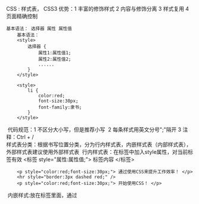 
CSS : 样式表， CSS3 
    优势：1 丰富的修饰样式
         2 内容与修饰分离
         3 样式复用 
         4 页面精确控制
        
    基本语法： 选择器 属性 属性值
        基本语法：
        <style>
            选择器 {
                属性1:属性值1;
                属性2:属性值2;
                ......
            }
        </style>
```
    <style>
        li {
            color:red;
            font-size:30px;
            font-family:隶书;
        }
    </style>
```

​    代码规范：1 不区分大小写，但是推荐小写
​            2 每条样式用英文分号";"隔开
​            3 注释：Ctrl + /
​            
样式表分类：根据书写位置分类，分为行内样式表，内嵌样式表（内部样式表），外部样式表
​    建议使用外部样式表
​    行内样式表：在标签中加入style属性，对当前标签有效
​        <标签 style="属性:属性值;"> 标签内容 </标签>
```
    <p style="color:red;font-size:30px;"> 通过使用CSS来提升工作效率！ </p>
    <hr style="border:3px dashed red;" />
    <p style="color:red;font-size:30px;"> 开始使用CSS！ </p>
```
​    内嵌样式:放在<head>标签里面，通过<style>标签定义
```
<head>
    <style>
        p {
            color:red;
            font-size:30px;
        }
        hr {
            border:3px dashed blue;
        }
    </style>
</head>
```
​    外部样式表：
​        1 放在<head>标签里面，通过<link>标签关联
​        2 在<style>标签里面用 @import
```
    <link rel="stylesheet" style="text/css" href="css/style.css"  />
```
​    或者
```
    <style>
        @import "css/style.css"
    </style>
```

CSS基本选择器：分为标签选择器（元素选择器）、类选择器、ID选择器
    标签选择器（元素选择器）：  标签名 { }
        <标签名>  标签内容 </标签名>
```
        li {
                color:blue;
                font-size:20px;
            }       
```
​    类选择器： 1 类名可以重复  2 .类名 { }  
​        <标签名 class="类名">  标签内容 </标签名>
```
    .red {
            color:blue;
        }
```
​    ID选择器：1 id名不能重复  2 #id名 { }
​        <标签名 id="id名">  标签内容 </标签名>
```
    #header {
                background-color:yellow;
            }   
```

CSS 扩展选择器：分为组合选择器，包含选择器（后代选择器），交集选择器，伪类选择器。
    组合选择器（并集选择器）：多个选择器用英文逗号","连接，同时生效
```
h3,.p_class,#span_id {
                        color:red;
                    }
```
​    包含选择器（后代选择器）：多个选择器用空格" "连接，对后代生效
​        通常称外层标签叫父标签，内层标签叫子标签。
```
#middle ul li a {
                    color:green;
                }
```
​    交集选择器：由两个选择器构成，第一个选择器必须是标签选择器，第二个选择器必须是类选择器或者ID选择器。
​             必须连续书写。
```
    p.save {
                color:red;
            }
```
​    伪类选择器：根据标签的状态来修饰样式
​        标签名:伪类名 { }
```
<style>
        /* 未单击 */
        a:link{
            color:red;
        }
         /* 单击之后 */
        a:visited {
            color:pink;
        }
        /* 鼠标悬浮 */
        a:hover {
            color:green;
            font-size:30px;
        }
        /* 单击未释放 */
        a:active {
            color:orange;
        }
</style>
```

CSS的特性：1继承性 2层叠性和优先级
    继承性： 内层继承外层, 另行更改除外。 
            特殊情况不继承，比如边框border。
    
    层叠性：
        1 当多个选择器定义的样式不发生冲突，应用所有选择器定义的样式。
        2 当多个选择器定义的样式发生冲突，按照选择器的优先级来处理。
            优先级：ID选择器　> 类选择器 > 标签选择器（元素选择器）
        样式表的优先级：行内样式 > 内嵌样式表（内部样式表) > 外部样式表
            总原则：越特殊的样式，优先级越高
            
常用的样式属性：
    字体与文本属性
    字体属性：
            font-weight 字体粗细： bold 加粗
            font-size 字体大小  
            font-family 字体类型  
            color 字体颜色，取值颜色的英文单词，或者十六进制符号#000000-#FFFFFF
```
        <style>
            p {
                font-weight:bold;
                font-size:30px;
                font-family:宋体;
                color:red;
            }
        </style>
```
​        font 设置字体的所有样式属性(注意顺序)
```
        p {
            font:bold 50px 隶书;
        }
```

​    文本属性：
​            line-height 设置行高 
​            text-align 对齐方式：left right center
​            letter-spacing 字符间距 
​            text-decoration 设置文本修饰: underline(下划线)、none、line-through、overline
```
        <style>
            .hot {
                background-color:pink;
                /* height:50px; */
                line-height:50px;
                text-align:center;
                letter-spacing:5px;
                text-decoration:line-through;
            }
        </style>
```

边距和填充：
        边距(margin)：标签与标签的距离
        
        单独设置边距：
            margin-top  上边距
            margin-left 左边距
            margin-right 右边距
            margin-bottom  下边距
```
     margin-bottom:30px;
     margin-right:50px; 
     margin-top:20px;
     margin-left:50px; 
```
​        通过复合属性设置边距：
​        仅设置一个值，则应用与四个边距：
```
    margin:20px;
```
​        设置两个值，则表示上下，左右边距：
```
    margin:10px 20px;
```
​        设置三个值，则表示上边距，左右边距，下边距
```
    margin:10px 20px 30px;
```
​        设置四个值，则表示上边距，右边距，下边距，左边距(顺时针)
```
        margin:10px 20px 30px 40px;
```

​        填充(内边距,补白，padding)：标签与标签内容的距离
​            单独设置填充：
​                padding-top     上填充
​                padding-left    左填充
​                padding-right   右填充
​                padding-bottom  下填充
```
    .big {
            border: 2px solid #0000FF;
            /* padding-top: 20px; */
            /* padding-bottom:30px; */
            /* padding-left:30px; */
            padding-right:30px;
        }
```
​        通过复合属性设置填充：
​            仅设置一个值，则应用与四个填充：
```
        padding:20px;
```
​            设置两个值，则表示上下填充，左右填充：
```
        padding:20px 40px;
```
​            设置三个值，则表示上填充，左右填充，下填充
```
        paading:10px 20px 30px;
```
​        设置四个值，则表示上填充，右填充，下填充，左填充
```
        padding:10px 20px 30px 40px;
```

​    边框属性：
​        border属性:
​        单独设置：
​            border-style 设置边框样式，none无边框，solid实线, dashed 虚线,double
​            border-width 设置边框宽度
​            border-color 设置边框颜色
```
    div {
        border-style:solid;
        border-width:10px;
        border-color:lightblue;
    }
```
​        复合属性设置全部样式：border:red  5px solid; 
```
div {
        border:red  5px solid; 
    }
```

​        border-radius属性:圆角边框，像素值越大，圆角越明显。
​        border-radius:参数1， 四个角
```
    border-radius:10px;
```
​        border-radius:参数1 参数2
​                参数1 左上角 右下角
​                参数2 左下角 右上角
```
    border-radius:20px 30px;
```
​        border-radius:参数1 参数2 参数3
​                        参数1 左上角
​                        参数2 左下角 右上角
​                        参数3 右下角
```
    border-radius:20px 30px 40px;
```
​        border-radius:参数1 参数2 参数3
​                                参数1 左上角
​                                参数2 左下角 右上角
​                                参数3 右下角
```
    border-radius:20px 30px 40px;
```
​        border-radius:参数1 参数2 参数3 参数4 (顺时针)
​                                参数1 左上角
​                                参数2  右上角
​                                参数3 右下角
​                                参数4 左下角
```
    border-radius:20px 30px 40px 50px;
```

​    列表属性：1列表属性 2垂直菜单
​        1列表属性
​            list-style-type 设置列表项符号:none无 disc实心圆 circle空心圆 square实心正方形
​            list-style-image 设置图片作为列表项符号：url(图片路径)
​            list-style-position 设置项目符号在列表项的位置:inside,outside（默认）
```
li {
    border:red 4px solid;
    /* margin-left:80px; */
    /* list-style-type:none; */
    /* list-style-image: url(images/aa.jpg); */
    list-style-position:outside;
}
```
​        通过复合属性设置列表属性：
​            list-style:
```
list-style:circle inside url(images/aa.jpg);
```

背景和阴影
    背景属性：1背景颜色 2背景图片 3背景的重复方式
        背景颜色:英文单词、 16进制、 rgb(255, 254, 66)
```
body {
    background-color:red;
}
```
​        背景图片:
​            如果同时有背景颜色，优先显示背景图片。
​            background-image:url(图片路径)
```
    background-color:rgb(255, 254, 66);
    background-image:url(images/aa.jpg)
```
​        背景图片的重复（平铺）方式：
​            background-repeat:属性值，repeat（默认，水平垂直同时平铺） no-repeat不平铺 repeat-x水平平铺 repeat-y垂直平铺
```
        background-image:url(images/aa.jpg);
        background-repeat:no-repeat;
```
​        多张背景图片属性：
```
        background-image:url(images/aa.jpg),url(images/girl.jpg);
        background-repeat:repeat-y, no-repeat;
```

​    背景图片的定位：
​    1 background-position属性 ：
​        background-position:关键字 百分比 像素值
​        关键字：水平方向：left center right；垂直方向：top center bottom   
​        百分比：水平方向：从左到右0%-100%；垂直方向：从上到下0%-100%
​        像素值：
​            正数时：水平向右，垂直向下；
​            负数时：水平向左，垂直向上；
```
    background-image:url(images/aa.jpg);
    background-repeat: no-repeat;
    /* background-position:center center; */
    background-position:-50px -50px;
```
​    2 CSS Sprites(雪碧图，精灵图)
```
    #second {
        background-position:0px -26px;
    }
    #third {
        background-position:0px -52px;
    }
```

​    背景的渐变：
​    1线性渐变 
```
    background:linear-gradient(to right bottom,red 45%,white,black);
```
​    重复线性渐变
```
    background: repeating-linear-gradient(45deg, red 20px, white 30px, black 40px);
```
​    透明度渐变
​    rgb(red,green,blue)  red,green,blue在0-255之间
​    rgba(red,green,blue,alpha(透明度) ) alpha在0-1之间
```
    background:linear-gradient(to right, rgba(255,0,0,0),rgba(255,0,0,0.5) ),url(girl.jpg);
```

​     2径向渐变
```
        background: radial-gradient(red,white ,black )
```

​     重复径向渐变
```
    background: repeating-radial-gradient(ellipse,white 10px,black 40px)
```

​    阴影属性
​    1文字阴影
​        text-shadow:水平距离 垂直距离 模糊半径 阴影颜色
```
text-shadow:20px 20px 5px pink;
```
​    2盒子阴影
​        box-shadow:水平距离 垂直距离 模糊半径 阴影大小 阴影颜色
```
box-shadow:20px 20px 20px 5px blue;
```

​    盒子模型
​    1盒子模型原理
​        盒子模型概述
​            包含内容content 填充padding 边框border 边距（边界）margin
​            有上top、下bottom、左left、右right四个部分。
​            
​        盒子的大小
​            盒子的实际大小：内容+填充+边框 （不算边距）
​                盒子的实际宽度：左边框+左填充+内容宽度+右填充+右边框（不算边距）
​                盒子的实际高度：上边框+上填充+内容高度+下填充+下边框（不算边距）
​                
​            盒子占据空间大小：盒子的实际大小+边距
​                盒子占据空间的宽度：左边距+左边框+左填充+内容宽度+右填充+右边框+右边距
​                盒子占据空间的高度：上边距+上边框+上填充+内容高度+下填充+下边框+下边距
​                
​            
​        盒子之间的关系
​    2标准文档流
​    3盒子浮动
​    4盒子定位

1盒子模型原理
    盒子模型概述
    盒子的大小
        盒子占据空间大小
        盒子的实际大小
    盒子之间的关系
    
2标准文档流
    概述：
    标签排列规则：从左到右，自上而下。
    块元素：标题 段落 水平线(<hr />) 列表 表格(<table>) 表单(<form>) 层(<div>)
    行元素：图片<img> 范围<span> 换行<br> 超链接<a>
    块元素和行元素的区别：
        1 排列方式不同。块元素：自上而下。行元素：从左到右
        2 内嵌元素不同。块元素可以包含块元素和行元素，但是行元素只能文本或者行元素。
        3 属性设置不同。
            块元素可以设置width height属性，但是行元素不可以。
            行元素不可以设置上下边距，上下填充。
    
    display属性:
        消除元素，不占屏幕空间。
        display:none | block;
```
    display:block;
```
​    visibility属性
​        控制元素是否显示，实际上存在屏幕空间。
​        visibility: hidden|visible;
```
    visibility: visible;
```

3盒子浮动
    1 float属性
        float: none|left|right ;
```
    float: left ;
```
​    2 清除浮动
​        浮动的副作用：
​            背景不能显示
​            边框不能撑开
​            margin和padding不能正确设置
​            
​        清除浮动影响的方法
​            1 给父级元素设置宽高属性
```
        width:700px;
        height:156px;
```
​            2 clear:both 清除浮动
​                在父级div结束前加  <div class="clear"> </div>
```
.clear {
        clear:both;
    }
```
​            3 在父级div定义 overflow:hidden
```
    overflow:hidden;
```

​    4盒子定位
​        1静态定位
​            默认，按照标准流从左到右，从上到下布局。
​        2相对定位
​            参考点：原来元素的左顶点
​            从原来的位置移动到一个相对位置，占据原来的空间。
```
    position:relative;
    top:50px;
    left:150px;
```
​        3固定定位
​            相对于浏览器窗口定位。
```
    position: fixed;
    left:100px;
```
​        4 绝对定位
​            不占据空间。
```
position:absolute;
top:170px;
left:230px;
```
​        5 z-index属性
​            设置元素的堆叠顺序,必须先定位。
```
    z-index:13;
```

​    页面布局（ div+css布局）
​        1表格布局 2流式布局 3 div布局 4div高级


去屏幕白边
```
* {
    padding:0px;
    margin:0px;
}
```

div居中：
  先设置宽度width
```
    margin:0px auto;
```

文本居中：
    左右居中 text-align
    上下居中 line-height
    
背景图片的尺寸
    background-size:参数1(水平px或百分比) 参数2（垂直）;
```
    background-size:100% 100%;
```


去屏幕白边
```
* {
    padding:0px;
    margin:0px;
}
```

div居中：
  先设置宽度width
```
    margin:0px auto;
```

文本居中：
    左右居中 text-align
    上下居中 line-height
    
背景图片的尺寸
background-size: 参数1 参数2;
    第一个值设置宽度，第二个值设置高度（单位px或者百分比）

```
    background-size: 100% 100%;
```